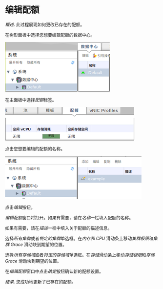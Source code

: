 # 编辑配额

*概述*.
此过程展现如何更改已存在的配额。

在树形面板中选择您想要编辑配额的数据中心。

![选择一个数据中心以编辑其配额](../images/Quotas_and_Service_Level_Agreement_Policy-Selecting_a_Data_Center_to_Edit_Its_Quota.png)

在主面板中选择*配额*标签。

![在主面板中选择配额标签](../images/Quotas_and_Service_Level_Agreement_Policy-Selecting_the_Quota_Tab_in_the_Navigation_Pane.png)

点击您想要编辑的配额的名称。

![选择要编辑的配额](../images/Quotas_and_Service_Level_Agreement_Policy-Selecting_a_Quota_to_Edit.png)

点击*编辑*按钮。

*编辑配额*窗口将打开。如果有需要，请在*名称*一栏填入配额的名称。

如果有需要，请在*描述*一栏中填入关于配额的描述信息。

选择*所有集群*或者*特定的集群*单选框。在*内存和 CPU*
滑动条上移动*集群极限*和*集群 Grace* 滑动块到期望的位置。

选择*所有存储域*或者*特定的存储域*单选框。在*存储*滑动条上移动*存储极限*和*存储
Grace* 滑动块到期望的位置。

在*编辑配额*窗口中点击*确定*按钮确认新的配额设置。

*结果*.
您成功地更新了已存在的配额。

